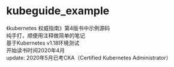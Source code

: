 # kubeguide_example
《kubernetes 权威指南》第4版书中示例源码  
纯手打，顺便用注释做简单的笔记  
基于Kubernetes v1.18环境测试  
开始读书时间2020年4月  
update: 2020年5月已考CKA（Certified Kubernetes Administrator）
